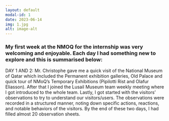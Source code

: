 ```yaml
---
layout: default
modal-id: 1
date: 2023-06-14
img: 1.jpg
alt: image-alt
---
```


### My first week at the NMOQ for the internship was very welcoming and enjoyable. Each day I had something new to explore and this is summarised below:
DAY 1 AND 2: Mr. Christophe gave me a quick visit of the National Museum of Qatar which included the  Permanent exhibition galleries, Old Palace and  quick tour of NMoQ’s Temporary Exhibitions (Pipilotti Rist and Olafur Eliasson). After that I joined the Lusail Museum team weekly meeting where I got introduced to the whole team. Lastly, I got started with the visitors’ observations to try to understand our visitors/users. The observations were recorded in a structured manner, noting down specific actions, reactions, and notable behaviors of the visitors. By the end of these two days, I had filled almost 20 observation sheets. 